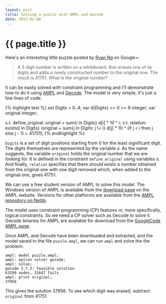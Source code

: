 ```yaml
---
layout: post
title: Solving a puzzle with AMPL and Gecode
date: 2013-02-08
---
```


{{ page.title }}
================

Here's an interesting little puzzle posted by
[Ryan Ng](https://plus.google.com/u/0/112475770803353943254/posts) on Google+:

> A 5 digit number is written on a whiteboard. Ron erases one of its
> digits and adds a newly constructed number to the original one.
> The result is 41751. What is the original number?

It can be easily solved with constraint programming and I'll demonstrate how
to do it using [AMPL](http://www.ampl.com/) and [Gecode](http://www.gecode.org/).
The model is very simple, it's just a few lines of code:

{% highlight text %}
set Digits = 0..4;
var d{Digits} >= 0 <= 9 integer;
var original integer;

s.t. define_original: original = sum{i in Digits} d[i] * 10 ^ i;
s.t. relation:
  exists{i in Digits}
    (original + sum{j in Digits: j != i}
                  d[j] * 10 ^ (if j < i then j else j - 1) = 41751);
{% endhighlight %}

`Digits` is a set of digit positions starting from 0 for the least
significant digit. The digits themselves are represented by the variable `d`.
As the name suggests, the variable `original` holds the original number
that we are looking for. It is defined in the constraint `define_original`
using variables `d`. And finally, `relation` specifies that there should
exists a number obtained from the original one with one digit removed
which, when added to the original one, gives 41751.

We can use a free student version of AMPL to solve this model.
The Windows version of AMPL is available from the
[download page](http://www.ampl.com/DOWNLOADS/index.html)
on the AMPL website. Versions for other platforms are available from the
[AMPL repository on Netlib](http://www.netlib.org/ampl/student/).

The model uses constraint programming (CP) features or, more specifically,
logical constraints. So we need a CP solver such as Gecode to solve it.
Gecode binaries for AMPL are available for download from the
[GoogleCode AMPL page](http://code.google.com/p/ampl/downloads/list?q=gecode).

Once AMPL and Gecode have been downloaded and extracted, and the model saved
to the file `puzzle.ampl`, we can run `ampl` and solve the the problem:

<pre class="terminal"><code>ampl: model puzzle.ampl;
ampl: option solver gecode;
ampl: solve;
gecode 3.7.3: feasible solution
63299 nodes, 31647 fails
ampl: print original;
37956
</code></pre>

This gives the solution 37956. To see which digit was erased, subtract 
`original` from 41751.

